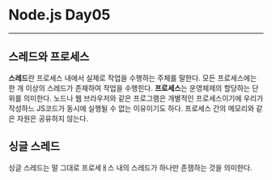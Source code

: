 # Node.js Day05
<hr style = "background-color: black;">

## 스레드와 프로세스
**스레드**란 프로세스 내에서 실제로 작업을 수행하는 주체를 말한다. 모든 프로세스에는 한 개 이상의 스레드가 존재하여 작업을 수행힌다.
**프로세스**는 운영체제의 할당하는 단위를 의미한다. 노드나 웹 브라우저와 같은 프로그램은 개별적인
프로세스이기에 우리가 작성하느 JS코드가 동시에 실행될 수 없는 이유이기도 하다.
프로세스 간의 메모리와 같은 자원은 공유하지 않는다.

## 싱글 스레드
싱글 스레드는 말 그대로 프로세ㅐ스 내의 스레드가 하나만 존잼하는 것을 의미한다.